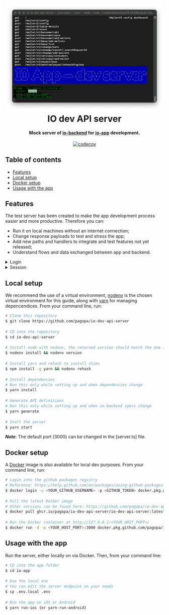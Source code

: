 <h1 align="center">
  <img src="assets/imgs/readme/main_screen.png" alt="io-dev-api-server"></a>
  <br>
  IO dev API server
  <br>
</h1>

<h4 align="center">Mock server of <a href="https://github.com/teamdigitale/io-backend">io-backend</a> for <a href=https://github.com/teamdigitale/io-app">io-app</a> development.</h4>

<p align="center">
  <a href="https://app.codecov.io/gh/pagopa/io-dev-api-server">
    <img src="https://codecov.io/gh/pagopa/io-dev-api-server/branch/master/graph/badge.svg"
         alt="codecov">
  </a>
</p>

## Table of contents
* [Features](#features)
* [Local setup](#local-setup)
* [Docker setup](#docker-setup)
* [Usage with the app](#usage-with-the-app)

## Features
The test server has been created to make the app development process easier and more productive. Therefore you can:
- Run it on local machines without an internet connection;
- Change response payloads to test and stress the app;
- Add new paths and handlers to integrate and test features not yet released;
- Understand flows and data exchanged between app and backend.

<details>
   <summary>Login</summary>
   The current login implementation by-passes SPID authentication: when the user asks for a login with a certain SPID Identity Provider, the server responses with a redirect containing the session token. The user will be immediately logged in.
   <br><br>
   <img src="assets/imgs/readme/login.gif" height="400" />
</details>

<details>
   <summary>Session</summary>
   When the client asks for a session, a valid session is always returned. Of course the developer could implement a logic to return an expired session response to test different scenarios.
</details>


## Local setup
We recommend the use of a virtual environment, [nodenv](https://github.com/nodenv/nodenv) is the chosen virtual environment for this guide, along with [yarn](https://yarnpkg.com/) for managing depencendices. From your command line, run:

```bash
# Clone this repository
$ git clone https://github.com/pagopa/io-dev-api-server

# CD into the repository
$ cd io-dev-api-server

# Install node with nodenv, the returned version should match the one in the .node-version file
$ nodenv install && nodenv version

# Install yarn and rehash to install shims
$ npm install -g yarn && nodenv rehash

# Install dependencies 
# Run this only while setting up and when dependencies change
$ yarn install

# Generate API definitions
# Run this only while setting up and when io-backend specs change
$ yarn generate

# Start the server
$ yarn start
```
***Note***: The default port (3000) can be changed in the [server.ts] file.
## Docker setup
A [Docker](https://www.docker.com/get-started) image is also available for local dev purposes. From your command line, run:
```bash
# Login into the github packages registry
# Reference: https://help.github.com/en/packages/using-github-packages-with-your-projects-ecosystem/configuring-npm-for-use-with-github-packages
$ docker login -u <YOUR_GITHUB_USERNAME> -p <GITHUB_TOKEN> docker.pkg.github.com

# Pull the latest Docker image 
# Other versions can be found here: https://github.com/pagopa/io-dev-api-server/pkgs/container/io-dev-api-server%2Fio-dev-api-server
$ docker pull ghcr.io/pagopa/io-dev-api-server/io-dev-api-server:latest

# Run the Docker container at http://127.0.0.1:<YOUR_HOST_PORT>/
$ docker run -d -p <YOUR_HOST_PORT>:3000 docker.pkg.github.com/pagopa/io-dev-api-server/io-dev-api-server:latest`
```

## Usage with the app
Run the server, either locally on via Docker. Then, from your command line:
```bash
# CD into the app folder
$ cd io-app

# Use the local env 
# You can edit the server endpoint on your needs
$ cp .env.local .env 

# Run the app on iOS or Android
$ yarn run-ios (or yarn-run-android)
```